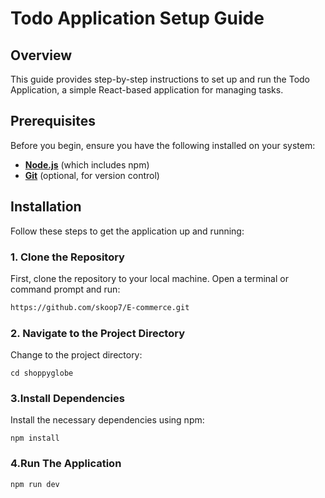 # Todo Application Setup Guide

## Overview

This guide provides step-by-step instructions to set up and run the Todo Application, a simple React-based application for managing tasks.

## Prerequisites

Before you begin, ensure you have the following installed on your system:

- **[Node.js](https://nodejs.org/)** (which includes npm)
- **[Git](https://git-scm.com/)** (optional, for version control)

## Installation

Follow these steps to get the application up and running:

### 1. Clone the Repository

First, clone the repository to your local machine. Open a terminal or command prompt and run:

```bash
https://github.com/skoop7/E-commerce.git
```

### 2. Navigate to the Project Directory
Change to the project directory:

```
cd shoppyglobe
```
### 3.Install Dependencies
Install the necessary dependencies using npm:

```
npm install

```
### 4.Run The Application

```
npm run dev

```
